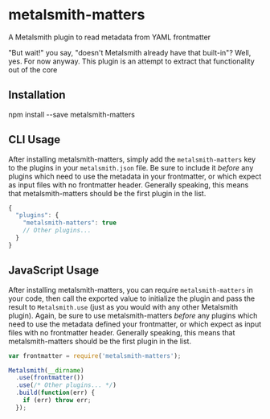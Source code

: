 # metalsmith-matters

A Metalsmith plugin to read metadata from YAML frontmatter

"But wait!" you say, "doesn't Metalsmith already have that built-in"? Well, yes. For now anyway. This plugin is an attempt to extract that functionality out of the core

## Installation

  npm install --save metalsmith-matters

## CLI Usage

After installing metalsmith-matters, simply add the `metalsmith-matters` key to the plugins in your `metalsmith.json` file. Be sure to include it *before* any plugins which need to use the metadata in your frontmatter, or which expect as input files with no frontmatter header. Generally speaking, this means that metalsmith-matters should be the first plugin in the list.

```javascript
{
  "plugins": {
    "metalsmith-matters": true
    // Other plugins...
  }
}
```

## JavaScript Usage

After installing metalsmith-matters, you can require `metalsmith-matters` in your code, then call the exported value to initialize the plugin and pass the result to `Metalsmith.use` (just as you would with any other Metalsmith plugin). Again, be sure to use metalsmith-matters *before* any plugins which need to use the metadata defined your frontmatter, or which expect as input files with no frontmatter header. Generally speaking, this means that metalsmith-matters should be the first plugin in the list.

```javascript
var frontmatter = require('metalsmith-matters');

Metalsmith(__dirname)
  .use(frontmatter())
  .use(/* Other plugins... */)
  .build(function(err) {
    if (err) throw err;
  });
```
